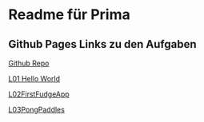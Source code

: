 # Readme für Prima
## Github Pages Links zu den Aufgaben
[Github Repo](https://github.com/koenigmm/Prima)

[L01 Hello World](https://www.koenigmarius.de/Prima/L01%20HelloWorld/test.html)

[L02FirstFudgeApp](https://www.koenigmarius.de/Prima/L02FirstFudgeApp/Main.html)

[L03PongPaddles](https://www.koenigmarius.de/Prima/L03PongPaddles/Main.html)
